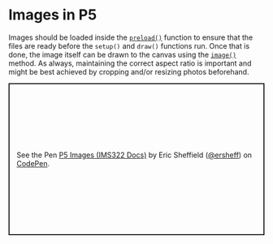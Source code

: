# Images in P5
Images should be loaded inside the [`preload()`](https://p5js.org/reference/#/p5/preload) function to ensure that the files are ready before the `setup()` and `draw()` functions run. Once that is done, the image itself can be drawn to the canvas using the [`image()`](https://p5js.org/reference/#/p5/image) method. As always, maintaining the correct aspect ratio is important and might be best achieved by cropping and/or resizing photos beforehand.
<p class="codepen" data-height="300" data-default-tab="js,result" data-slug-hash="VwRZmrv" data-editable="true" data-user="ersheff" style="height: 300px; box-sizing: border-box; display: flex; align-items: center; justify-content: center; border: 2px solid; margin: 1em 0; padding: 1em;">
  <span>See the Pen <a href="https://codepen.io/ersheff/pen/VwRZmrv">
  P5 Images (IMS322 Docs)</a> by Eric Sheffield (<a href="https://codepen.io/ersheff">@ersheff</a>)
  on <a href="https://codepen.io">CodePen</a>.</span>
</p>
<script async src="https://cpwebassets.codepen.io/assets/embed/ei.js"></script>